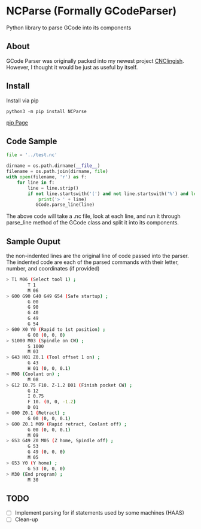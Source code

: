 # NCParse (Formally GCodeParser)
Python library to parse GCode into its components

## About
GCode Parser was originally packed into my newest project [CNClingish](https://github.com/CodeNameMPC/CNClingish). However, I thought it would be just as useful by itself. 

## Install
Install via pip
```
python3 -m pip install NCParse
```
[pip Page](https://pypi.org/project/NCParse/)

## Code Sample
```python
file = '../test.nc'

dirname = os.path.dirname(__file__)
filename = os.path.join(dirname, file)
with open(filename, 'r') as f:
    for line in f:
        line = line.strip()
        if not line.startswith('(') and not line.startswith('%') and len(line) > 0:
            print('> ' + line)
           GCode.parse_line(line)
```

The above code will take a .nc file, look at each line, and run it through parse_line method of the GCode class and split it into its components.

## Sample Ouput
the non-indented lines are the original line of code passed into the parser. The indented code are each of the parsed commands with their letter, number, and coordinates (if provided)

```bash
> T1 M06 (Select tool 1) ;
        T 1
        M 06
> G00 G90 G40 G49 G54 (Safe startup) ;
        G 00
        G 90
        G 40
        G 49
        G 54
> G00 X0 Y0 (Rapid to 1st position) ;
        G 00 (0, 0, 0)
> S1000 M03 (Spindle on CW) ;
        S 1000
        M 03
> G43 H01 Z0.1 (Tool offset 1 on) ;
        G 43
        H 01 (0, 0, 0.1)
> M08 (Coolant on) ;
        M 08
> G12 I0.75 F10. Z-1.2 D01 (Finish pocket CW) ;
        G 12
        I 0.75
        F 10. (0, 0, -1.2)
        D 01
> G00 Z0.1 (Retract) ;
        G 00 (0, 0, 0.1)
> G00 Z0.1 M09 (Rapid retract, Coolant off) ;
        G 00 (0, 0, 0.1)
        M 09
> G53 G49 Z0 M05 (Z home, Spindle off) ;
        G 53
        G 49 (0, 0, 0)
        M 05
> G53 Y0 (Y home) ;
        G 53 (0, 0, 0)
> M30 (End program) ;
        M 30
```

## TODO
* [ ] Implement parsing for if statements used by some machines (HAAS)
* [ ] Clean-up